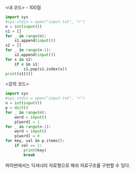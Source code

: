 <내 코드> - 100점

```python
import sys
#sys.stdin = open("input.txt", "r")
n = int(input())
s1 = []
for _ in range(n):
    s1.append(input())
s2 = []
for _ in range(n-1):
    s2.append(input())
for x in s2:
    if x in s1:
        s1.pop(s1.index(x))
print(s1[0])
```

<강의 코드>

```python
import sys
#sys.stdin = open("input.txt", "r")
n = int(input())
p = dict()
for _ in range(n):
    word = input()
    p[word] = 1
for _ in range(n-1):
    word = input()
    p[word] = 0
for key, val in p.items():
    if val == 1:
        print(key)
        break
```

파이썬에서는 딕셔너리 자료형으로 해쉬 자료구조를 구현할 수 있다.
